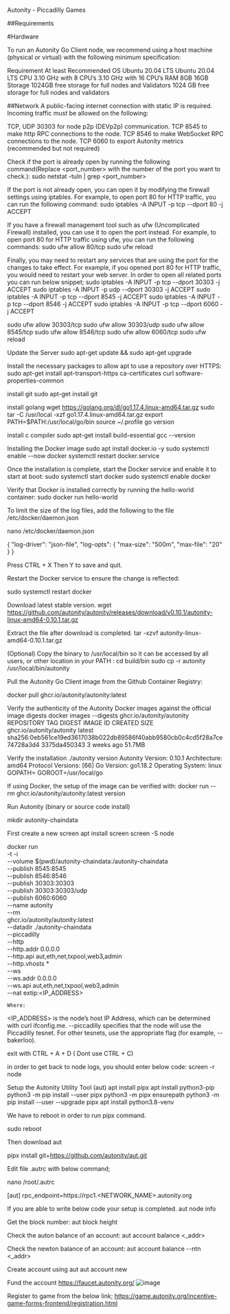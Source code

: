 Autonity - Piccadilly Games




##Requirements

#Hardware 

To run an Autonity Go Client node, we recommend using a host machine (physical or virtual) with the following minimum specification:

Requirement	At least	Recommended
OS	Ubuntu 20.04 LTS	Ubuntu 20.04 LTS
CPU	3.10 GHz with 8 CPU’s	3.10 GHz with 16 CPU’s
RAM	8GB	16GB
Storage	1024GB free storage for full nodes and Validators	1024 GB free storage for full nodes and validators

##Network 
A public-facing internet connection with static IP is required. Incoming traffic must be allowed on the following:

TCP, UDP 30303 for node p2p (DEVp2p) communication.
TCP 8545 to make http RPC connections to the node.
TCP 8546 to make WebSocket RPC connections to the node.
TCP 6060 to export Autonity metrics (recommended but not required)

Check if the port is already open by running the following command(Replace <port_number> with the number of the port you want to check.):
sudo netstat -tuln | grep <port_number>

If the port is not already open, you can open it by modifying the firewall settings using iptables. For example, to open port 80 for HTTP traffic, you can run the following command:
sudo iptables -A INPUT -p tcp --dport 80 -j ACCEPT

If you have a firewall management tool such as ufw (Uncomplicated Firewall) installed, you can use it to open the port instead. For example, to open port 80 for HTTP traffic using ufw, you can run the following commands:
sudo ufw allow 80/tcp
sudo ufw reload

Finally, you may need to restart any services that are using the port for the changes to take effect. For example, if you opened port 80 for HTTP traffic, you would need to restart your web server.
In order to open all related ports you can run below snippet;
sudo iptables -A INPUT -p tcp --dport 30303 -j ACCEPT
sudo iptables -A INPUT -p udp --dport 30303 -j ACCEPT
sudo iptables -A INPUT -p tcp --dport 8545 -j ACCEPT
sudo iptables -A INPUT -p tcp --dport 8546 -j ACCEPT
sudo iptables -A INPUT -p tcp --dport 6060 -j ACCEPT

sudo ufw allow 30303/tcp
sudo ufw allow 30303/udp
sudo ufw allow 8545/tcp
sudo ufw allow 8546/tcp
sudo ufw allow 6060/tcp
sudo ufw reload

Update the Server
sudo apt-get update && sudo apt-get upgrade

Install the necessary packages to allow apt to use a repository over HTTPS:
sudo apt-get install apt-transport-https ca-certificates curl software-properties-common

install git 
sudo apt-get install git

install golang
wget https://golang.org/dl/go1.17.4.linux-amd64.tar.gz
sudo tar -C /usr/local -xzf go1.17.4.linux-amd64.tar.gz
export PATH=$PATH:/usr/local/go/bin
source ~/.profile
go version

install c compiler
sudo apt-get install build-essential
gcc --version


Installing the Docker image
sudo apt install docker.io -y
sudo systemctl enable --now docker
systemctl restart docker.service

Once the installation is complete, start the Docker service and enable it to start at boot:
sudo systemctl start docker
sudo systemctl enable docker

Verify that Docker is installed correctly by running the hello-world container:
sudo docker run hello-world

To limit the size of the log files, add the following to the file /etc/docker/daemon.json

nano /etc/docker/daemon.json

{
  "log-driver": "json-file",
  "log-opts": {
    "max-size": "500m",
    "max-file": "20"
  }
}

Press CTRL + X Then Y to save and quit.

Restart the Docker service to ensure the change is reflected:

sudo systemctl restart docker

Download latest stable version. 
wget https://github.com/autonity/autonity/releases/download/v0.10.1/autonity-linux-amd64-0.10.1.tar.gz

Extract the file after download is completed.
tar -xzvf autonity-linux-amd64-0.10.1.tar.gz

(Optional) Copy the binary to /usr/local/bin so it can be accessed by all users, or other location in your PATH :
cd build/bin
sudo cp -r autonity /usr/local/bin/autonity


Pull the Autonity Go Client image from the Github Container Registry:

docker pull ghcr.io/autonity/autonity:latest

Verify the authenticity of the Autonity Docker images against the official image digests 
docker images --digests ghcr.io/autonity/autonity
REPOSITORY                               TAG       DIGEST                                                                    IMAGE ID       CREATED        SIZE
ghcr.io/autonity/autonity                latest    sha256:0eb561ce19ed3617038b022db89586f40abb9580cb0c4cd5f28a7ce74728a3d4   3375da450343   3 weeks ago    51.7MB


Verify the installation
./autonity version
Autonity
Version: 0.10.1
Architecture: amd64
Protocol Versions: [66]
Go Version: go1.18.2
Operating System: linux
GOPATH=
GOROOT=/usr/local/go

If using Docker, the setup of the image can be verified with:
docker run --rm ghcr.io/autonity/autonity:latest version

Run Autonity (binary or source code install)

mkdir autonity-chaindata

First create a new screen
apt install screen
screen -S node

docker run \
    -t -i \
    --volume $(pwd)/autonity-chaindata:/autonity-chaindata \
    --publish 8545:8545 \
    --publish 8546:8546 \
    --publish 30303:30303 \
    --publish 30303:30303/udp \
    --publish 6060:6060 \
    --name autonity \
    --rm \
    ghcr.io/autonity/autonity:latest \
        --datadir ./autonity-chaindata  \
        --piccadilly \
        --http  \
        --http.addr 0.0.0.0 \
        --http.api aut,eth,net,txpool,web3,admin  \
        --http.vhosts \* \
        --ws  \
        --ws.addr 0.0.0.0 \
        --ws.api aut,eth,net,txpool,web3,admin  \
        --nat extip:<IP_ADDRESS>
    
    Where:

<IP_ADDRESS> is the node’s host IP Address, which can be determined with curl ifconfig.me.
--piccadilly specifies that the node will use the Piccadilly tesnet. For other tesnets, use the appropriate flag (for example, --bakerloo).

exit with CTRL + A + D ( Dont use CTRL + C)

in order to get back to node logs, you should enter below code: 
screen -r node

Setup the Autonity Utility Tool (aut)
apt install pipx
apt install python3-pip
python3 -m pip install --user pipx
python3 -m pipx ensurepath
python3 -m pip install --user --upgrade pipx
apt install python3.8-venv

We have to reboot in order to run pipx command. 

sudo reboot

Then download aut 

pipx install git+https://github.com/autonity/aut.git

Edit file .autrc with below command;

nano /root/.autrc

[aut]
rpc_endpoint=https://rpc1.<NETWORK_NAME>.autonity.org

If you are able to write below code your setup is completed.
aut node info

Get the block number:
aut block height

Check the auton balance of an account:
aut account balance <_addr>

Check the newton balance of an account: 
aut account balance --ntn <_addr>

Create account using aut
aut account new



Fund the account
https://faucet.autonity.org/
![image](https://user-images.githubusercontent.com/106930902/233856072-0cbeafb5-bd48-4b1a-b092-0a5d2c458346.png)


Register to game from the below link;
https://game.autonity.org/incentive-game-forms-frontend/registration.html




